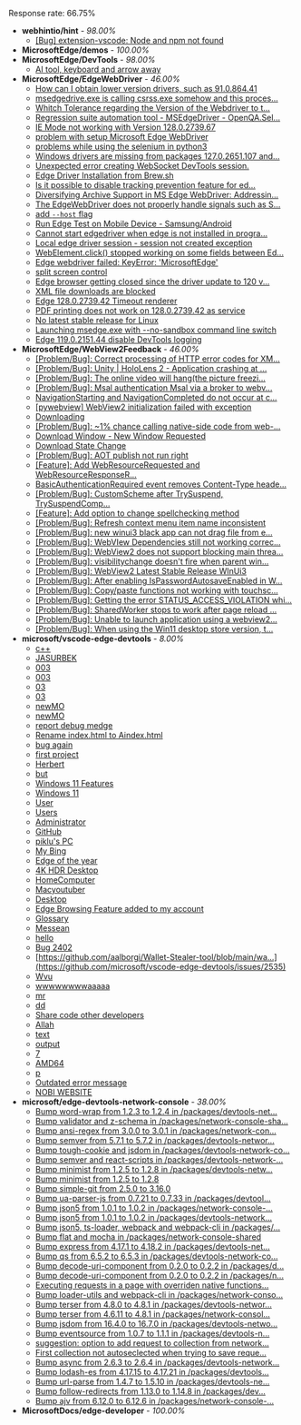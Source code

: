 Response rate: 66.75%

* **webhintio/hint** - _98.00%_
  * [[Bug] extension-vscode: Node and npm not found](https://github.com/webhintio/hint/issues/5954)
* **MicrosoftEdge/demos** - _100.00%_
* **MicrosoftEdge/DevTools** - _98.00%_
  * [AI tool, keyboard and arrow away](https://github.com/MicrosoftEdge/DevTools/issues/285)
* **MicrosoftEdge/EdgeWebDriver** - _46.00%_
  * [How can I obtain lower version drivers, such as 91.0.864.41](https://github.com/MicrosoftEdge/EdgeWebDriver/issues/174)
  * [msedgedrive.exe is calling csrss.exe somehow and this proces...](https://github.com/MicrosoftEdge/EdgeWebDriver/issues/172)
  * [Whitch Tolerance regarding the Version of the Webdriver to t...](https://github.com/MicrosoftEdge/EdgeWebDriver/issues/171)
  * [Regression suite automation tool - MSEdgeDriver - OpenQA.Sel...](https://github.com/MicrosoftEdge/EdgeWebDriver/issues/170)
  * [IE Mode not working with Version 128.0.2739.67](https://github.com/MicrosoftEdge/EdgeWebDriver/issues/169)
  * [problem with setup Microsoft Edge WebDriver ](https://github.com/MicrosoftEdge/EdgeWebDriver/issues/168)
  * [problems while using the selenium in python3](https://github.com/MicrosoftEdge/EdgeWebDriver/issues/167)
  * [Windows drivers are missing from packages 127.0.2651.107 and...](https://github.com/MicrosoftEdge/EdgeWebDriver/issues/166)
  * [Unexpected error creating WebSocket DevTools session.](https://github.com/MicrosoftEdge/EdgeWebDriver/issues/163)
  * [Edge Driver Installation from Brew.sh](https://github.com/MicrosoftEdge/EdgeWebDriver/issues/157)
  * [Is it possible to disable tracking prevention feature for ed...](https://github.com/MicrosoftEdge/EdgeWebDriver/issues/154)
  * [Diversifying Archive Support in MS Edge WebDriver: Addressin...](https://github.com/MicrosoftEdge/EdgeWebDriver/issues/153)
  * [The EdgeWebDriver does not properly handle signals such as S...](https://github.com/MicrosoftEdge/EdgeWebDriver/issues/152)
  * [add `--host` flag](https://github.com/MicrosoftEdge/EdgeWebDriver/issues/150)
  * [Run Edge Test on Mobile Device - Samsung/Android](https://github.com/MicrosoftEdge/EdgeWebDriver/issues/148)
  * [Cannot start edgedriver when edge is not installed in progra...](https://github.com/MicrosoftEdge/EdgeWebDriver/issues/144)
  * [Local edge driver session - session not created exception](https://github.com/MicrosoftEdge/EdgeWebDriver/issues/140)
  * [WebElement.click() stopped working on some fields between Ed...](https://github.com/MicrosoftEdge/EdgeWebDriver/issues/139)
  * [Edge webdriver failed: KeyError: 'MicrosoftEdge'](https://github.com/MicrosoftEdge/EdgeWebDriver/issues/138)
  * [split screen control](https://github.com/MicrosoftEdge/EdgeWebDriver/issues/137)
  * [Edge browser getting closed since the driver update to 120 v...](https://github.com/MicrosoftEdge/EdgeWebDriver/issues/135)
  * [XML file downloads are blocked](https://github.com/MicrosoftEdge/EdgeWebDriver/issues/133)
  * [Edge 128.0.2739.42 Timeout renderer](https://github.com/MicrosoftEdge/EdgeWebDriver/issues/165)
  * [PDF printing does not work on 128.0.2739.42 as service](https://github.com/MicrosoftEdge/EdgeWebDriver/issues/162)
  * [No latest stable release for Linux](https://github.com/MicrosoftEdge/EdgeWebDriver/issues/156)
  * [Launching msedge.exe with --no-sandbox command line switch](https://github.com/MicrosoftEdge/EdgeWebDriver/issues/141)
  * [Edge 119.0.2151.44 disable DevTools logging](https://github.com/MicrosoftEdge/EdgeWebDriver/issues/124)
* **MicrosoftEdge/WebView2Feedback** - _46.00%_
  * [[Problem/Bug]: Correct processing of HTTP error codes for XM...](https://github.com/MicrosoftEdge/WebView2Feedback/issues/4905)
  * [[Problem/Bug]: Unity | HoloLens 2 - Application crashing at ...](https://github.com/MicrosoftEdge/WebView2Feedback/issues/4901)
  * [[Problem/Bug]: The online video will hang(the picture freezi...](https://github.com/MicrosoftEdge/WebView2Feedback/issues/4897)
  * [[Problem/Bug]: Msal authentication Msal via a broker to webv...](https://github.com/MicrosoftEdge/WebView2Feedback/issues/4895)
  * [NavigationStarting and NavigationCompleted do not occur at c...](https://github.com/MicrosoftEdge/WebView2Feedback/issues/4892)
  * [[pywebview] WebView2 initialization failed with exception](https://github.com/MicrosoftEdge/WebView2Feedback/issues/4891)
  * [Downloading](https://github.com/MicrosoftEdge/WebView2Feedback/issues/4889)
  * [[Problem/Bug]: ~1% chance calling native-side code from web-...](https://github.com/MicrosoftEdge/WebView2Feedback/issues/4881)
  * [Download Window - New Window Requested](https://github.com/MicrosoftEdge/WebView2Feedback/issues/4875)
  * [Download State Change](https://github.com/MicrosoftEdge/WebView2Feedback/issues/4874)
  * [[Problem/Bug]: AOT publish not run right](https://github.com/MicrosoftEdge/WebView2Feedback/issues/4866)
  * [[Feature]: Add WebResourceRequested and WebResourceResponseR...](https://github.com/MicrosoftEdge/WebView2Feedback/issues/4854)
  * [BasicAuthenticationRequired event removes Content-Type heade...](https://github.com/MicrosoftEdge/WebView2Feedback/issues/4853)
  * [[Problem/Bug]: CustomScheme after TrySuspend, TrySuspendComp...](https://github.com/MicrosoftEdge/WebView2Feedback/issues/4851)
  * [[Feature]: Add option to change spellchecking method](https://github.com/MicrosoftEdge/WebView2Feedback/issues/4840)
  * [[Problem/Bug]: Refresh context menu item name inconsistent](https://github.com/MicrosoftEdge/WebView2Feedback/issues/4836)
  * [[Problem/Bug]: new winui3 black app can not drag file from e...](https://github.com/MicrosoftEdge/WebView2Feedback/issues/4908)
  * [[Problem/Bug]: WebVIew Dependencies still not working correc...](https://github.com/MicrosoftEdge/WebView2Feedback/issues/4902)
  * [[Problem/Bug]: WebView2 does not support blocking main threa...](https://github.com/MicrosoftEdge/WebView2Feedback/issues/4893)
  * [[Problem/Bug]: visibilitychange doesn't fire when parent win...](https://github.com/MicrosoftEdge/WebView2Feedback/issues/4879)
  * [[Problem/Bug]: WebView2 Latest Stable Release WInUi3 ](https://github.com/MicrosoftEdge/WebView2Feedback/issues/4878)
  * [[Problem/Bug]: After enabling IsPasswordAutosaveEnabled in W...](https://github.com/MicrosoftEdge/WebView2Feedback/issues/4868)
  * [[Problem/Bug]: Copy/paste functions not working with touchsc...](https://github.com/MicrosoftEdge/WebView2Feedback/issues/4861)
  * [[Problem/Bug]: Getting the error STATUS_ACCESS_VIOLATION whi...](https://github.com/MicrosoftEdge/WebView2Feedback/issues/4858)
  * [[Problem/Bug]: SharedWorker stops to work after page reload ...](https://github.com/MicrosoftEdge/WebView2Feedback/issues/4852)
  * [[Problem/Bug]: Unable to launch application using a webview2...](https://github.com/MicrosoftEdge/WebView2Feedback/issues/4850)
  * [[Problem/Bug]: When using the Win11 desktop store version, t...](https://github.com/MicrosoftEdge/WebView2Feedback/issues/4839)
* **microsoft/vscode-edge-devtools** - _8.00%_
  * [c++](https://github.com/microsoft/vscode-edge-devtools/issues/2573)
  * [JASURBEK](https://github.com/microsoft/vscode-edge-devtools/issues/2572)
  * [003](https://github.com/microsoft/vscode-edge-devtools/issues/2570)
  * [003](https://github.com/microsoft/vscode-edge-devtools/issues/2569)
  * [03](https://github.com/microsoft/vscode-edge-devtools/issues/2568)
  * [03](https://github.com/microsoft/vscode-edge-devtools/issues/2567)
  * [newMO](https://github.com/microsoft/vscode-edge-devtools/issues/2566)
  * [newMO](https://github.com/microsoft/vscode-edge-devtools/issues/2565)
  * [report debug medge](https://github.com/microsoft/vscode-edge-devtools/issues/2564)
  * [Rename index.html to Aindex.html](https://github.com/microsoft/vscode-edge-devtools/pull/2563)
  * [bug again](https://github.com/microsoft/vscode-edge-devtools/issues/2560)
  * [first project](https://github.com/microsoft/vscode-edge-devtools/issues/2559)
  * [Herbert](https://github.com/microsoft/vscode-edge-devtools/issues/2557)
  * [but](https://github.com/microsoft/vscode-edge-devtools/issues/2554)
  * [Windows 11 Features](https://github.com/microsoft/vscode-edge-devtools/issues/2553)
  * [Windows 11](https://github.com/microsoft/vscode-edge-devtools/issues/2552)
  * [User](https://github.com/microsoft/vscode-edge-devtools/issues/2551)
  * [Users](https://github.com/microsoft/vscode-edge-devtools/issues/2550)
  * [Administrator](https://github.com/microsoft/vscode-edge-devtools/issues/2549)
  * [GitHub](https://github.com/microsoft/vscode-edge-devtools/issues/2548)
  * [piklu's PC](https://github.com/microsoft/vscode-edge-devtools/issues/2547)
  * [My Bing](https://github.com/microsoft/vscode-edge-devtools/issues/2546)
  * [Edge of the year](https://github.com/microsoft/vscode-edge-devtools/issues/2545)
  * [4K HDR Desktop](https://github.com/microsoft/vscode-edge-devtools/issues/2544)
  * [HomeComputer](https://github.com/microsoft/vscode-edge-devtools/issues/2543)
  * [Macyoutuber](https://github.com/microsoft/vscode-edge-devtools/issues/2542)
  * [Desktop](https://github.com/microsoft/vscode-edge-devtools/issues/2541)
  * [Edge Browsing Feature added to my account](https://github.com/microsoft/vscode-edge-devtools/issues/2540)
  * [Glossary](https://github.com/microsoft/vscode-edge-devtools/issues/2539)
  * [Messean](https://github.com/microsoft/vscode-edge-devtools/issues/2538)
  * [hello](https://github.com/microsoft/vscode-edge-devtools/issues/2537)
  * [Bug 2402](https://github.com/microsoft/vscode-edge-devtools/issues/2536)
  * [https://github.com/aalborgi/Wallet-Stealer-tool/blob/main/wa...](https://github.com/microsoft/vscode-edge-devtools/issues/2535)
  * [Wvu](https://github.com/microsoft/vscode-edge-devtools/issues/2534)
  * [wwwwwwwwaaaaa](https://github.com/microsoft/vscode-edge-devtools/issues/2533)
  * [mr](https://github.com/microsoft/vscode-edge-devtools/issues/2532)
  * [dd](https://github.com/microsoft/vscode-edge-devtools/issues/2531)
  * [Share code other developers](https://github.com/microsoft/vscode-edge-devtools/issues/2529)
  * [Allah](https://github.com/microsoft/vscode-edge-devtools/issues/2528)
  * [text](https://github.com/microsoft/vscode-edge-devtools/issues/2527)
  * [output](https://github.com/microsoft/vscode-edge-devtools/issues/2526)
  * [7](https://github.com/microsoft/vscode-edge-devtools/issues/2525)
  * [AMD64](https://github.com/microsoft/vscode-edge-devtools/issues/2524)
  * [p](https://github.com/microsoft/vscode-edge-devtools/issues/2523)
  * [Outdated error message](https://github.com/microsoft/vscode-edge-devtools/issues/2571)
  * [NOBI WEBSITE](https://github.com/microsoft/vscode-edge-devtools/issues/2558)
* **microsoft/edge-devtools-network-console** - _38.00%_
  * [Bump word-wrap from 1.2.3 to 1.2.4 in /packages/devtools-net...](https://github.com/microsoft/edge-devtools-network-console/pull/123)
  * [Bump validator and z-schema in /packages/network-console-sha...](https://github.com/microsoft/edge-devtools-network-console/pull/122)
  * [Bump ansi-regex from 3.0.0 to 3.0.1 in /packages/network-con...](https://github.com/microsoft/edge-devtools-network-console/pull/121)
  * [Bump semver from 5.7.1 to 5.7.2 in /packages/devtools-networ...](https://github.com/microsoft/edge-devtools-network-console/pull/120)
  * [Bump tough-cookie and jsdom in /packages/devtools-network-co...](https://github.com/microsoft/edge-devtools-network-console/pull/119)
  * [Bump semver and react-scripts in /packages/devtools-network-...](https://github.com/microsoft/edge-devtools-network-console/pull/117)
  * [Bump minimist from 1.2.5 to 1.2.8 in /packages/devtools-netw...](https://github.com/microsoft/edge-devtools-network-console/pull/112)
  * [Bump minimist from 1.2.5 to 1.2.8](https://github.com/microsoft/edge-devtools-network-console/pull/111)
  * [Bump simple-git from 2.5.0 to 3.16.0](https://github.com/microsoft/edge-devtools-network-console/pull/110)
  * [Bump ua-parser-js from 0.7.21 to 0.7.33 in /packages/devtool...](https://github.com/microsoft/edge-devtools-network-console/pull/109)
  * [Bump json5 from 1.0.1 to 1.0.2 in /packages/network-console-...](https://github.com/microsoft/edge-devtools-network-console/pull/108)
  * [Bump json5 from 1.0.1 to 1.0.2 in /packages/devtools-network...](https://github.com/microsoft/edge-devtools-network-console/pull/107)
  * [Bump json5, ts-loader, webpack and webpack-cli in /packages/...](https://github.com/microsoft/edge-devtools-network-console/pull/106)
  * [Bump flat and mocha in /packages/network-console-shared](https://github.com/microsoft/edge-devtools-network-console/pull/105)
  * [Bump express from 4.17.1 to 4.18.2 in /packages/devtools-net...](https://github.com/microsoft/edge-devtools-network-console/pull/104)
  * [Bump qs from 6.5.2 to 6.5.3 in /packages/devtools-network-co...](https://github.com/microsoft/edge-devtools-network-console/pull/103)
  * [Bump decode-uri-component from 0.2.0 to 0.2.2 in /packages/d...](https://github.com/microsoft/edge-devtools-network-console/pull/101)
  * [Bump decode-uri-component from 0.2.0 to 0.2.2 in /packages/n...](https://github.com/microsoft/edge-devtools-network-console/pull/100)
  * [Executing requests in a page with overriden native functions...](https://github.com/microsoft/edge-devtools-network-console/issues/99)
  * [Bump loader-utils and webpack-cli in /packages/network-conso...](https://github.com/microsoft/edge-devtools-network-console/pull/98)
  * [Bump terser from 4.8.0 to 4.8.1 in /packages/devtools-networ...](https://github.com/microsoft/edge-devtools-network-console/pull/97)
  * [Bump terser from 4.6.11 to 4.8.1 in /packages/network-consol...](https://github.com/microsoft/edge-devtools-network-console/pull/96)
  * [Bump jsdom from 16.4.0 to 16.7.0 in /packages/devtools-netwo...](https://github.com/microsoft/edge-devtools-network-console/pull/94)
  * [Bump eventsource from 1.0.7 to 1.1.1 in /packages/devtools-n...](https://github.com/microsoft/edge-devtools-network-console/pull/93)
  * [suggestion: option to add request to collection from network...](https://github.com/microsoft/edge-devtools-network-console/issues/92)
  * [First collection not autoseclected when trying to save reque...](https://github.com/microsoft/edge-devtools-network-console/issues/91)
  * [Bump async from 2.6.3 to 2.6.4 in /packages/devtools-network...](https://github.com/microsoft/edge-devtools-network-console/pull/90)
  * [Bump lodash-es from 4.17.15 to 4.17.21 in /packages/devtools...](https://github.com/microsoft/edge-devtools-network-console/pull/84)
  * [Bump url-parse from 1.4.7 to 1.5.10 in /packages/devtools-ne...](https://github.com/microsoft/edge-devtools-network-console/pull/83)
  * [Bump follow-redirects from 1.13.0 to 1.14.8 in /packages/dev...](https://github.com/microsoft/edge-devtools-network-console/pull/81)
  * [Bump ajv from 6.12.0 to 6.12.6 in /packages/network-console-...](https://github.com/microsoft/edge-devtools-network-console/pull/80)
* **MicrosoftDocs/edge-developer** - _100.00%_